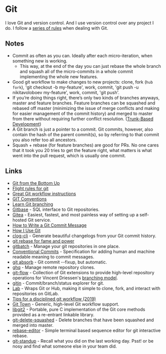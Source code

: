 # Git

I love Git and version control. And I use version control over any project I do. I follow a [series of rules](https://github.com/woodrowpearson/life-wiki/tree/16a9361766d9d55fd3abb798fd99d739e033361c/focusing/rules.md#git) when dealing with Git.

## Notes

* Commit as often as you can. Ideally after each micro-iteration, when something new is working.
  * This way, at the end of the day you can just rebase the whole branch and squash all of the micro-commits in a whole commit implementing the whole new features.
* Good git workflow to make changes to new projects: clone, fork \(`hub fork`\), 'git checkout -b my-feature', work, commit, 'git push -u nikitavoloboev my-feature', work, commit, 'git push'.
* If you’re doing things right, there’s only two kinds of branches anyways, master and feature branches. Feature branches can be squashed and rebased off master \(minimizing the issue of merge conflicts and making for easier management of the commit history\) and merged to master from there without requiring further conflict resolution. \([Trunk-Based Development](https://paulhammant.com/2013/04/05/what-is-trunk-based-development/)\)
* A Git branch is just a pointer to a commit. Git commits, however, also contain the hash of the parent commit\(s\), so by referring to that commit you also refer too all ancestors.
* Squash + rebase \(for feature branches\) are good for PRs. No one cares that it took you 20 tries to get the feature right, what matters is what went into the pull request, which is usually one commit.

## Links

* [Git from the Bottom Up](https://jwiegley.github.io/git-from-the-bottom-up/)
* [Flight rules for git](https://github.com/k88hudson/git-flight-rules#readme)
* [Great Git workflow instructions](https://github.com/rvolosatovs/turtlitto/blob/master/CONTRIBUTING.md#readme)
* [GIT Conventions](https://medium.com/@tjholowaychuk/git-conventions-a940ee20862d)
* [Learn Git branching](https://learngitbranching.js.org/)
* [Gitbase](https://github.com/src-d/gitbase) - SQL interface to Git repositories.
* [Gitea](https://github.com/go-gitea/gitea) - Easiest, fastest, and most painless way of setting up a self-hosted Git service.
* [How to Write a Git Commit Message](https://chris.beams.io/posts/git-commit/)
* [How I Use Git](https://hugogiraudel.com/2018/02/17/how-i-use-git/)
* [clog-cli](https://github.com/clog-tool/clog-cli#readme) - Generate beautiful changelogs from your Git commit history.
* [git rebase for fame and power](http://www.charlesetc.com/rebase-for-fame/)
* [gitbatch](https://github.com/isacikgoz/gitbatch) - Manage your git repositories in one place.
* [Conventional Commits](https://www.conventionalcommits.org/en/v1.0.0-beta.2/) - Specification for adding human and machine readable meaning to commit messages.
* [git absorb](https://github.com/tummychow/git-absorb) - Git commit --fixup, but automatic.
* [ghq](https://github.com/motemen/ghq) - Manage remote repository clones.
* [git-flow](https://github.com/nvie/gitflow) - Collection of Git extensions to provide high-level repository operations for Vincent Driessen's [branching model](http://nvie.com/git-model).
* [gitin](https://github.com/isacikgoz/gitin) - Commit/branch/status explorer for git.
* [Lab](https://github.com/zaquestion/lab) - Wraps Git or Hub, making it simple to clone, fork, and interact with repositories on GitLab.
* [Tips for a disciplined git workflow \(2019\)](https://drewdevault.com/2019/02/25/Using-git-with-discipline.html)
* [Git Town](https://github.com/Originate/git-town) - Generic, high-level Git workflow support.
* [libgit2](https://libgit2.org/) - Portable, pure C implementation of the Git core methods provided as a re-entrant linkable library.
* [git-delete-squashed](https://github.com/not-an-aardvark/git-delete-squashed) - Delete branches that have been squashed and merged into master.
* [rebase-editor](https://github.com/sjurba/rebase-editor) - Simple terminal based sequence editor for git interactive rebase.
* [git-standup](https://github.com/kamranahmedse/git-standup) - Recall what you did on the last working day. Psst! or be nosy and find what someone else in your team did.


